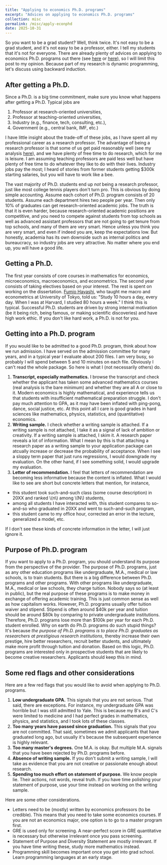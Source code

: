 ```yaml
---
title: "Applying to economics Ph.D. programs"
excerpt: "Advices on applying to economics Ph.D. programs"
collection: misc
permalink: /misc/apply-econphd
date: 2025-10-31
---
```


So you want to be a grad student? Well, think twice. It's not easy to be a grad student, and it's not easy to be a professor, either. I tell my students that it's not for everyone. There are already plenty of advices on applying to economics Ph.D. programs out there (see [here](https://www.aeaweb.org/resources/students/grad-prep) or [here](https://econ.ucsb.edu/~startz/A%20Guide%20for%20UCSB%20Undergraduates%20Considering%20a%20PhD%20in%20Economics.pdf)), so I will limit this post to my opinion. Because part of my research is dynamic programming, let's discuss using backward induction.

## After getting a Ph.D.

Since a Ph.D. is a big time commitment, make sure you know what happens after getting a Ph.D. Typical jobs are
1. Professor at research-oriented universities,
1. Professor at teaching-oriented universities,
1. Industry (e.g., finance, tech, consulting, etc.),
1. Government (e.g., central bank, IMF, etc.)

I have little insight about the trade-off of these jobs, as I have spent all my professional career as a research professor. The advantage of being a research professor is that some of us get paid reasonably well (see my analysis [here](https://alexisakira.github.io/publications/2019-EJW/)), and we have plenty of free time to do research, which for me is leisure. I am assuming teaching professors are paid less well but have plenty of free time to do whatever they like to do with their lives. Industry jobs pay the most; I heard of stories from former students getting $300k starting salaries, but you will have to work like a bee.

The vast majority of Ph.D. students end up *not* being a research professor, just like most college tennis players don't turn pro. This is obvious by doing simple accounting. Assume each cohort of Ph.D. program consists of 20 students. Assume each department hires two people per year. Then only 10% of graduates can get research-oriented academic jobs. The truth is that it is even harder, because research-oriented academic positions are competitive, and you need to compete against students from top schools as well as advanced assistant professors that are not going to get tenure from top schools, and many of them are very smart. Hence unless you think you are very smart, and even if indeed you are, keep the expectations low. But honestly, academia has its own downside such as internal politics and bureaucracy, so industry jobs are very attractive. No matter where you end up, you will have a good life.

## Getting a Ph.D.

The first year consists of core courses in mathematics for economics, microeconomics, macroeconomics, and econometrics. The second year consists of taking electives based on your interest. The rest is spent on working on the dissertation. [Fumio Hayashi](https://en.wikipedia.org/wiki/Fumio_Hayashi), who taught me macro and econometrics at University of Tokyo, told us: "Study 10 hours a day, every day. When I was at Harvard, I studied 80 hours a week." I think this is typical. Successful Ph.D. students are driven by strong internal motivation (be it being rich, being famous, or making scientific discoveries) and have high work ethic. If you don't like hard work, a Ph.D. is not for you.

## Getting into a Ph.D. program

If you would like to be admitted to a good Ph.D. program, think about how we run admission. I have served on the admission committee for many years, and in a typical year I evaluate about 200 files. I am very busy, so probably I will spend between 5 and 10 minutes on each file. Obviously I can't read the whole package. So here is what I (not necessarily others) do.

1. **Transcript, especially mathematics.** I browse the transcript and check whether the applicant has taken some advanced mathematics courses (real analysis is the bare minimum) and whether they are all A or close to it. Modern economics is highly mathematical, and experience tells us that students with insufficient mathematical preparation struggle. I don't pay much attention to GPA, as it may have been inflated with ping-pong, dance, social justice, etc. At this point all I care is good grades in hard sciences like mathematics, physics, statistics, and (quantitative) economics.
1. **Writing sample.** I check whether a writing sample is attached. If a writing sample is not attached, I take it as a signal of lack of ambition or creativity. If a writing sample is attached, I skim it. A research paper reveals a lot of information. What I mean by this is that attaching a research paper as a writing sample to your application package can atcually increase or decrease the probability of acceptance. When I see a sloppy term paper that just runs regressions, I would downgrade my evaluation. On the other hand, if I see something solid, I would upgrade my evaluation.
1. **Letter of recommendation.** I feel that letters of recommendation are becoming less informative because the content is inflated. What I would like to see are short but concrete letters that mention, for instance,
- this student took such-and-such class (some course description) in 20XX and ranked \\(n\\) among \\(N\\) students,
- among all students I have interacted with, this student compares to so-and-so who graduated in 20XX and went to such-and-such program,
- this student came to my office hour, corrected an error in the lecture, generalized a model, etc.

If I don't see these kinds of concrete information in the letter, I will just ignore it.

## Purpose of Ph.D. program

If you want to apply to a Ph.D. program, you should understand its purpose from the perspective of the provider. The purpose of Ph.D. programs, just as any other education programs like undergraduate, M.A., medical or law schools, is to train students. But there is a big difference between Ph.D. programs and other programs. With other programs like undergraduate, M.A., medical or law schools, they charge tuition. Nobody says so (at least in public), but the real purpose of these programs is to make money in exchange of offering academic training. This is just common sense as well as how capitalism works. However, Ph.D. programs usually offer tuition waiver and stipend. Stipend is often around $40k per year and tuition should be around $80k by comparing to private undergraduate institutions. Therefore, Ph.D. programs lose more than $100k per year for each Ph.D. student enrolled. Why on earth do Ph.D. programs do such stupid things? It's because *the purpose of Ph.D. programs is to place Ph.D. graduates as researchers at prestigious research institutions*, thereby increase their own prestige, hire better researchers, recruit better students, and ultimately make more profit through tuition and donation. Based on this logic, Ph.D. programs are interested only in prospective students that are likely to become creative researchers. Applicants should keep this in mind.

## Some red flags and other considerations

Here are a few red flags that you would like to avoid when applying to Ph.D. programs.
1. **Low undergraduate GPA.** This signals that you are not serious. That said, there are exceptions. For instance, my undergraduate GPA was horrible but I was still admitted to Yale. This is because my B's and C's were limited to medicine and I had perfect grades in mathematics, physics, and statistics, and I took lots of these classes.
1. **Too many years have passed since graduation.** This signals that you are not committed. That said, sometimes we admit applicants that have graduated long ago, but usually it's because the subsequent experience is highly relevant.
1. **Too many master's degrees.** One M.A. is okay. But multiple M.A. signals that you have been rejected by Ph.D. programs before.
1. **Absence of writing sample.** If you don't submit a writing sample, I will take as evidence that you are not creative or passionate enough about research.
1. **Spending too much effort on statement of purpose.** We know people lie. Their actions, not words, reveal truth. If you have time polishing your statement of purpose, use your time instead on working on the writing sample.

Here are some other considerations.
- Letters need to be (mostly) written by economics professors (to be credible). This means that you need to take some economics courses. If you are not an economics major, one option is to go to a master program first.
- GRE is used only for screening. A near-perfect score in GRE quantitative is necessary but otherwise irrelevant once you pass screening.
- Statement of Purpose and Diversity Statement are mostly irrelevant. If you have time writing these, study more mathematics instead.
- Programming skill becomes important once you get into grad school. Learn programming languages at an early stage.